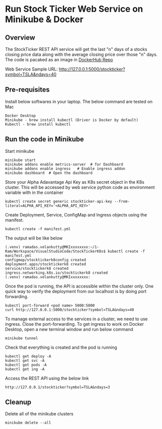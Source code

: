 # Run Stock Ticker Web Service on Minikube & Docker
## Overview

The StockTicker  REST API service will get the last "n" days of a stocks closing price data along with the average closing price over those "n" days. The code is pacaked as an image in [DockerHub Repo](https://hub.docker.com/repository/docker/ramadasdocker/stocktickerk8/general)

Web Service Sample URL: http://127.0.0.1:5000/stockticker?symbol=TSLA&ndays=40

## Pre-requisites 
Install below softwares in your laptop. The below command are tested on Mac
```
Docker Desktop 
Minikube - brew install kubectl (Driver is Docker by default)
Kubectl - brew install kubectl
```

## Run the code in Minikube
Start minikube 
```
minikube start
minikube addons enable metrics-server  # for Dashboard
minikube addons enable ingress   # Enable ingress addon
minikube dashboard  # Open the dashboard
```

Store your Alpha Adavantage Api Key as K8s secret object in the K8s cluster. This will be accessed by web service python code as environment variable with in the container
```
kubectl create secret generic stockticker-api-key --from-literal=ALPHA_API_KEY='<ALPHA_API_KEY>'
```

Create Deployment, Service, ConfigMap and Ingress objects using the manifest. 

```
kubectl create -f manifest.yml
```
The output will be like below

```
(.venv) ramadas.velankutty@MKIxxxxxxxx:~/1-Ram/Workspace/VisualStudioCode/StockTickerK8s$ kubectl create -f manifest.yml 
configmap/stocktickerk8config created
deployment.apps/stocktickerk8 created
service/stocktickerk8 created
ingress.networking.k8s.io/stocktickerk8 created
(.venv) ramadas.velankutty@MKIxxxxxxxx:
```

Once the pod is running, the API is accessible within the cluster only. One quick way to verify the deployment from our localhost is by doing port forwarding. 
```
kubectl port-forward <pod name> 5000:5000
curl http://127.0.0.1:5000/stockticker?symbol=TSLA&ndays=40
```

To manage external access to the services in a cluster, we need to use ingress. Close the port-forwarding. To get ingress to work on Docker Desktop, open a new terminal window and run below command
```
minikube tunnel
```

Check that everything is created and the pod is running
```
kubectl get deploy -A
kubectl get svc -A
kubectl get pods -A
kubectl get ing -A
```

Access the REST API using the below link
```
http://127.0.0.1/stockticker?symbol=TSLA&ndays=3
```

## Cleanup
Delete all of the minikube clusters
```
minikube delete --all
```